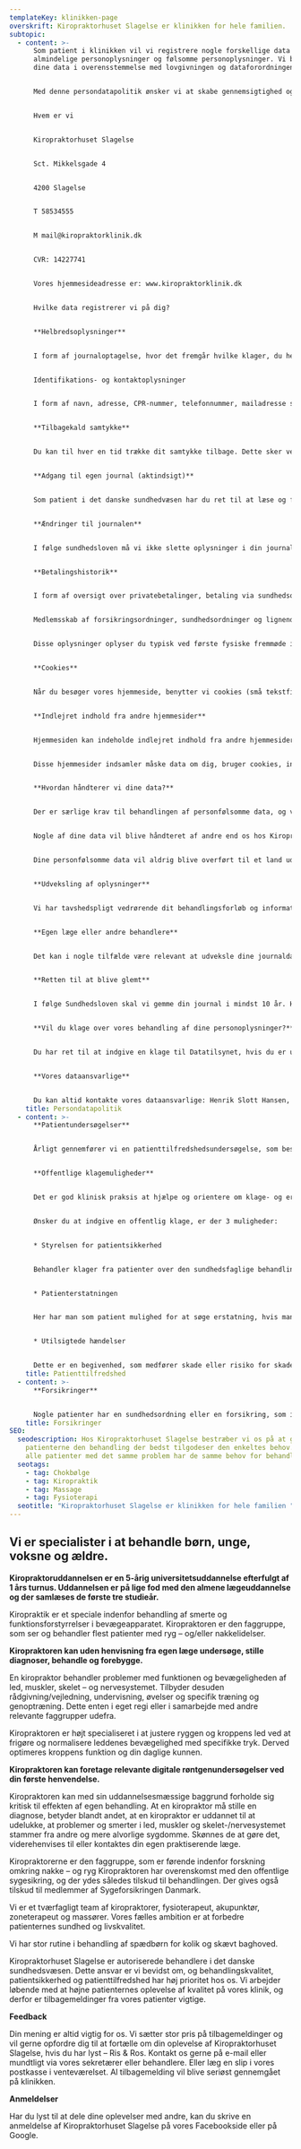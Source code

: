 ```yaml
---
templateKey: klinikken-page
overskrift: Kiropraktorhuset Slagelse er klinikken for hele familien.
subtopic:
  - content: >-
      Som patient i klinikken vil vi registrere nogle forskellige data på dig,
      almindelige personoplysninger og følsomme personoplysninger. Vi behandler
      dine data i overensstemmelse med lovgivningen og dataforordningen (GDPR).


      Med denne persondatapolitik ønsker vi at skabe gennemsigtighed og kortlægge på overskuelig vis, hvordan vi håndterer personoplysninger.


      Hvem er vi


      Kiropraktorhuset Slagelse


      Sct. Mikkelsgade 4


      4200 Slagelse


      T 58534555


      M mail@kiropraktorklinik.dk


      CVR: 14227741


      Vores hjemmesideadresse er: www.kiropraktorklinik.dk


      Hvilke data registrerer vi på dig?


      **Helbredsoplysninger**


      I form af journaloptagelse, hvor det fremgår hvilke klager, du henvender dig med. Vi registrerer desuden oplysninger om dit generelle helbred, resultater af undersøgelser, aftale om behandlingsplan og løbende registrering af, hvordan behandlingsforløbet udarter sig. Alt dette er vi forpligtede til jf. Sundhedsloven. Disse data falder ind under kategorien af følsomme personoplysninger, der skal beskyttes særligt godt.


      Identifikations- og kontaktoplysninger


      I form af navn, adresse, CPR-nummer, telefonnummer, mailadresse samt hvem din praktiserende læge er. Oplysningerne får vi delvist ved din første kontakt pr. telefon i klinikken samt et patientskema, som du udfylder ved dit første besøg. Oplysningerne om din læge får vi fra dit sundhedskort, som du skal fremvise hver gang, du er i klinikken. Har du mistet dit sundhedskort, eller er det i stykker, kan du bestille et nyt på borger.dk.


      **Tilbagekald samtykke**


      Du kan til hver en tid trække dit samtykke tilbage. Dette sker ved at kontakte klinikken skriftligt på e-mail. Det vil dog betyde, at samarbejdet med sundhedsordningen eller forsikringen afbrydes. Således vil du selv stå for betaling af fremtidig behandling men også være ansvarlig for evt. restance til klinikken i form af manglende betaling fra forsikring eller sundhedsordning i dine tidligere forløb.


      **Adgang til egen journal (aktindsigt)**


      Som patient i det danske sundhedvæsen har du ret til at læse og få en kopi af din egen journal. Vi må dog ikke sende den via mail, da den jo indeholder personfølsomme oplysninger. Vi kan printe den, og du kan afhente den på klinikken, eller vi kan sende den med posten. Sørg for at kontakte klinikken i god tid, så vi kan nå at få den klar til dig. Behandleren har, jf. Sundhedsloven, 7 dages frist til at klargøre journalen til dig. Hvis du søger behandling på en anden kiropraktorklinik, kan vi sende din journal elektronisk til klinikken gennem et sikret system, hvis deres system kan modtage Edifact.


      **Ændringer til journalen**


      I følge sundhedsloven må vi ikke slette oplysninger i din journal. Er du uenig med noget af det, der står i journalen, eller vil du have noget præciseret, kan det blive skrevet ind i journalen som en tilføjelse. Kontakt klinikken i sådan et tilfælde men husk at undgå at skrive personfølsomme oplysninger i en e-mail. Det bedste vil være, at du kontakter os personligt.


      **Betalingshistorik**


      I form af oversigt over privatebetalinger, betaling via sundhedsordning, forsikring eller virksomhedsordning samt evt. restance.


      Medlemsskab af forsikringsordninger, sundhedsordninger og lignende


      Disse oplysninger oplyser du typisk ved første fysiske fremmøde i klinikken, og oplysningerne bruges i det tilfælde, at der er en anden betaler eller delvis betaler (fx. medlemsskab af Sygeforsikringen “danmark”) af konsultationerne i dit behandlingsforløb.


      **Cookies**


      Når du besøger vores hjemmeside, benytter vi cookies (små tekstfiler) til at forbedre indholdet af hjemmesiden. Vores cookies bruges kun anonymiseret til statistik. Vi benytter ikke cookies til markedsføring.


      **Indlejret indhold fra andre hjemmesider**


      Hjemmesiden kan indeholde indlejret indhold fra andre hjemmesider såsom videoer, billeder, artikler, kort, samt elementer fra sociale medier såsom knapper til deling og “like” funktioner. Indlejret indhold fra andre websteder opfører sig på nøjagtig samme måde, som hvis den besøgende har besøgt den anden hjemmeside.


      Disse hjemmesider indsamler måske data om dig, bruger cookies, indlejrer ekstra tredjeparts sporing, og overvåger din interaktion med dette indlejrede indhold, heriblandt at spore din interaktion med indlejret indhold, hvis du har en konto og en logget ind på det websted.


      **Hvordan håndterer vi dine data?**


      Der er særlige krav til behandlingen af personfølsomme data, og vi stiller meget høje krav til sikkerheden af dine oplysninger, herunder kryptering, firewalls, virusbeskyttelse og en god datasikkerhedspolitik, som alle vore medarbejdere skal leve op til.


      Nogle af dine data vil blive håndteret af andre end os hos Kiropraktorerne Frederiksberg. Det gælder blandt andet, hvis du får foretaget røntgen på klinikken. Vores billeddiagnostiske materiale bliver overført gennem en sikker forbindelse til en sikker server i Odense, hvor billederne lagres og sikres sammen med en stor mængde andre billeder fra andre kiropraktorklinikker. Dette sikrer os en nem og hurtig back-up af dine billeder, og det har også den fordel, at hvis du en dag skal til en anden kiropraktor, vil han/hun med din tilladelse kunne hente vores billeder ned på deres computer. Billedserveren i Odense drives af kiropraktorernes efteruddannelses- og forskningsenhed: Nordisk Institut for Kiropraktik og Klinisk Biomekanik (NIKKB). Vi har indgået databehandleraftale med NIKKB, som sikrer, at NIKKB skal leve op til gældende regler i håndteringen af dine data.


      Dine personfølsomme data vil aldrig blive overført til et land uden for EU.


      **Udveksling af oplysninger**


      Vi har tavshedspligt vedrørende dit behandlingsforløb og information relateret hertil. Der må kun udveksles oplysninger med andre, hvis du har givet dit samtykke hertil.


      **Egen læge eller andre behandlere**


      Det kan i nogle tilfælde være relevant at udveksle dine journaldata med din læge eller anden behandler. Dette sker også via et sikret system og kræver dit mundtlige samtykke. Systemet drives af vores journalsystemudbyder KirCACS. Vi har en databehandleraftale med KirCACS, som sikrer, at også KirCACS er forpligtet til at leve op til gældende regler om databeskyttelse.


      **Retten til at blive glemt**


      I følge Sundhedsloven skal vi gemme din journal i mindst 10 år. Herefter må vi slette den. Det er dog vores erfaring, at vi ofte har patienter, som kommer på klinikken med års mellemrum gennem en lang årrække. Her kan det være til stor gavn at kunne slå op i journalen og se, hvordan tidligere forløb, undersøgelser osv. har været. Vi gemmer derfor som udgangspunkt alle journaler. Ønsker du, at vi sletter din journal, kan dette ske tidligst ske 10 år efter seneste journalnotat. Kontakt os skriftligt hvis du ønsker at få slettet din journal, oplys dit fulde navn og din fødselsdato. Husk at du aldrig skal sende dit fulde CPR-nummer via e-mail.


      **Vil du klage over vores behandling af dine personoplysninger?**


      Du har ret til at indgive en klage til Datatilsynet, hvis du er utilfreds med den måde, vi behandler dine personoplysninger på.


      **Vores dataansvarlige**


      Du kan altid kontakte vores dataansvarlige: Henrik Slott Hansen, +45 58 53 45 55, mail@kiropraktorklinik.dk, hvis du har yderligere spørgsmål omkring dine personlige data hos Kiropraktorhuset Slagelse.
    title: Persondatapolitik
  - content: >-
      **Patientundersøgelser**


      Årligt gennemfører vi en patienttilfredshedsundersøgelse, som består af et kort spørgeskema. Besvarelserne bruges som et redskab til udvikling og forbedring.


      **Offentlige klagemuligheder**


      Det er god klinisk praksis at hjælpe og orientere om klage- og erstatningsmuligheder i det danske sundhedsvæsen. Hvis du føler dig fejlbehandlet, er det en god ide at tage kontakt til din behandler.


      Ønsker du at indgive en offentlig klage, er der 3 muligheder:


      * Styrelsen for patientsikkerhed


      Behandler klager fra patienter over den sundhedsfaglige behandling og brud på rettigheder som patient.


      * Patienterstatningen


      Her har man som patient mulighed for at søge erstatning, hvis man er kommet til skade i forbindelse med behandling og undersøgelser i sundhedsvæsenet.


      * Utilsigtede hændelser


      Dette er en begivenhed, som medfører skade eller risiko for skade. Dette kan være problemer med teknisk udstyr, fejl i arbejdsrutiner eller kommunikation. Dette er et landsdækkende rapporteringssystem for at øge læring på det pågældende behandlingssted og i sundhedsvæsenet generelt.
    title: Patienttilfredshed
  - content: >-
      **Forsikringer**


      Nogle patienter har en sundhedsordning eller en forsikring, som i nogle tilfælde kræver en status fra os for evt. at kunne bevilge flere behandlinger. Oplysningerne kan gives telefonisk, direkte til dig selv eller sendes pr. post eller i et elektronisk system, som forsikringsselskaberne stiller til rådighed. Det vil kræve dit skriftlige samtykke, inden vi må sende dine journaldata til andre end sundhedspersonale. Dit samtykke er kun gældende for det igangværende behandlingsforløb og gælder i 12 måneder. Da forsikringsselskaber, sundhedsordninger osv. arbejder selvstændigt på vegne af dig og din henvendelse til dem, er det selskabernes opgave at leve op til kravene om beskyttelse af persondata. Vi afleverer med dit samtykke information til dem, men det er selskaberne selv, der behandler dine data. Vi skal således ikke have en databehandleraftale med forsikringsselskaber og sundhedsordninger.
    title: Forsikringer
SEO:
  seodescription: Hos Kiropraktorhuset Slagelse bestræber vi os på at give
    patienterne den behandling der bedst tilgodeser den enkeltes behov. Ikke
    alle patienter med det samme problem har de samme behov for behandling.
  seotags:
    - tag: Chokbølge
    - tag: Kiropraktik
    - tag: Massage
    - tag: Fysioterapi
  seotitle: "Kiropraktorhuset Slagelse er klinikken for hele familien "
---
```

## **Vi er specialister i at behandle børn, unge, voksne og ældre.**

**Kiropraktoruddannelsen er en 5-årig universitetsuddannelse efterfulgt af 1 års turnus. Uddannelsen er på lige fod med den almene lægeuddannelse og der samlæses de første tre studieår.**

Kiropraktik er et speciale indenfor behandling af smerte og funktionsforstyrrelser i bevægeapparatet. Kiropraktoren er den faggruppe, som ser og behandler flest patienter med ryg – og/eller nakkelidelser.

**Kiropraktoren kan uden henvisning fra egen læge undersøge, stille diagnoser, behandle og forebygge.**

En kiropraktor behandler problemer med funktionen og bevægeligheden af led, muskler, skelet – og nervesystemet. Tilbyder desuden rådgivning/vejledning, undervisning, øvelser og specifik træning og genoptræning. Dette enten i eget regi eller i samarbejde med andre relevante faggrupper udefra.

Kiropraktoren er højt specialiseret i at justere ryggen og kroppens led ved at frigøre og normalisere leddenes bevægelighed med specifikke tryk. Derved optimeres kroppens funktion og din daglige kunnen.

**Kiropraktoren kan foretage relevante digitale røntgenundersøgelser ved din første henvendelse.**

Kiropraktoren kan med sin uddannelsesmæssige baggrund forholde sig kritisk til effekten af egen behandling. At en kiropraktor må stille en diagnose, betyder blandt andet, at en kiropraktor er uddannet til at udelukke, at problemer og smerter i led, muskler og skelet-/nervesystemet stammer fra andre og mere alvorlige sygdomme. Skønnes de at gøre det, viderehenvises til eller kontaktes din egen praktiserende læge.

Kiropraktorerne er den faggruppe, som er førende indenfor forskning omkring nakke – og ryg Kiropraktoren har overenskomst med den offentlige sygesikring, og der ydes således tilskud til behandlingen. Der gives også tilskud til medlemmer af Sygeforsikringen Danmark.

Vi er et tværfagligt team af kiropraktorer, fysioterapeut, akupunktør, zoneterapeut og massører. Vores fælles ambition er at forbedre patienternes sundhed og livskvalitet.

Vi har stor rutine i behandling af spædbørn for kolik og skævt baghoved.

Kiropraktorhuset Slagelse er autoriserede behandlere i det danske sundhedsvæsen. Dette ansvar er vi bevidst om, og behandlingskvalitet, patientsikkerhed og patienttilfredshed har høj prioritet hos os. Vi arbejder løbende med at højne patienternes oplevelse af kvalitet på vores klinik, og derfor er tilbagemeldinger fra vores patienter vigtige.

**Feedback**

Din mening er altid vigtig for os. Vi sætter stor pris på tilbagemeldinger og vil gerne opfordre dig til at fortælle om din oplevelse af Kiropraktorhuset Slagelse, hvis du har lyst – Ris & Ros. Kontakt os gerne på e-mail eller mundtligt via vores sekretærer eller behandlere. Eller læg en slip i vores postkasse i venteværelset. Al tilbagemelding vil blive seriøst gennemgået på klinikken.

**Anmeldelser**

Har du lyst til at dele dine oplevelser med andre, kan du skrive en anmeldelse af Kiropraktorhuset Slagelse på vores Facebookside eller på Google.
